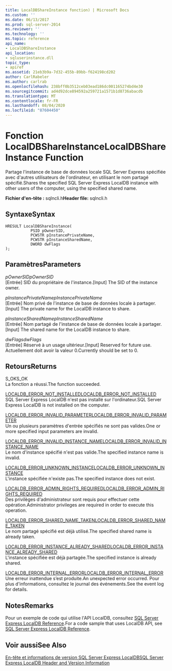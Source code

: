 ```yaml
---
title: LocalDBShareInstance fonction) | Microsoft Docs
ms.custom: ''
ms.date: 06/13/2017
ms.prod: sql-server-2014
ms.reviewer: ''
ms.technology: ''
ms.topic: reference
api_name:
- LocalDBShareInstance
api_location:
- sqluserinstance.dll
topic_type:
- apiref
ms.assetid: 21eb3b9a-7d32-455b-89bb-f624198cd202
author: CarlRabeler
ms.author: carlrab
ms.openlocfilehash: 238bff0b3512ceb03ead186dc001165274bd4e30
ms.sourcegitcommit: ad4d92dce894592a259721a1571b1d8736abacdb
ms.translationtype: MT
ms.contentlocale: fr-FR
ms.lasthandoff: 08/04/2020
ms.locfileid: "87604450"
---
```

# <a name="localdbshareinstance-function"></a><span data-ttu-id="07c9c-102">Fonction LocalDBShareInstance</span><span class="sxs-lookup"><span data-stu-id="07c9c-102">LocalDBShareInstance Function</span></span>
  <span data-ttu-id="07c9c-103">Partage l'instance de base de données locale SQL Server Express spécifiée avec d'autres utilisateurs de l'ordinateur, en utilisant le nom partagé spécifié.</span><span class="sxs-lookup"><span data-stu-id="07c9c-103">Shares the specified SQL Server Express LocalDB instance with other users of the computer, using the specified shared name.</span></span>  
  
 <span data-ttu-id="07c9c-104">**Fichier d'en-tête :** sqlncli.h</span><span class="sxs-lookup"><span data-stu-id="07c9c-104">**Header file:** sqlncli.h</span></span>  
  
## <a name="syntax"></a><span data-ttu-id="07c9c-105">Syntaxe</span><span class="sxs-lookup"><span data-stu-id="07c9c-105">Syntax</span></span>  
  
```  
HRESULT LocalDBShareInstance(  
           PSID pOwnerSID,  
           PCWSTR pInstancePrivateName,  
           PCWSTR pInstanceSharedName,   
           DWORD dwFlags   
);  
```  
  
## <a name="parameters"></a><span data-ttu-id="07c9c-106">Paramètres</span><span class="sxs-lookup"><span data-stu-id="07c9c-106">Parameters</span></span>  
 <span data-ttu-id="07c9c-107">*pOwnerSID*</span><span class="sxs-lookup"><span data-stu-id="07c9c-107">*pOwnerSID*</span></span>  
 <span data-ttu-id="07c9c-108">[Entrée] SID du propriétaire de l'instance.</span><span class="sxs-lookup"><span data-stu-id="07c9c-108">[Input] The SID of the instance owner.</span></span>  
  
 <span data-ttu-id="07c9c-109">*pInstancePrivateName*</span><span class="sxs-lookup"><span data-stu-id="07c9c-109">*pInstancePrivateName*</span></span>  
 <span data-ttu-id="07c9c-110">[Entrée] Nom privé de l'instance de base de données locale à partager.</span><span class="sxs-lookup"><span data-stu-id="07c9c-110">[Input] The private name for the LocalDB instance to share.</span></span>  
  
 <span data-ttu-id="07c9c-111">*pInstanceSharedName*</span><span class="sxs-lookup"><span data-stu-id="07c9c-111">*pInstanceSharedName*</span></span>  
 <span data-ttu-id="07c9c-112">[Entrée] Nom partagé de l'instance de base de données locale à partager.</span><span class="sxs-lookup"><span data-stu-id="07c9c-112">[Input] The shared name for the LocalDB instance to share.</span></span>  
  
 <span data-ttu-id="07c9c-113">*dwFlags*</span><span class="sxs-lookup"><span data-stu-id="07c9c-113">*dwFlags*</span></span>  
 <span data-ttu-id="07c9c-114">[Entrée] Réservé à un usage ultérieur.</span><span class="sxs-lookup"><span data-stu-id="07c9c-114">[Input] Reserved for future use.</span></span> <span data-ttu-id="07c9c-115">Actuellement doit avoir la valeur 0.</span><span class="sxs-lookup"><span data-stu-id="07c9c-115">Currently should be set to 0.</span></span>  
  
## <a name="returns"></a><span data-ttu-id="07c9c-116">Retours</span><span class="sxs-lookup"><span data-stu-id="07c9c-116">Returns</span></span>  
 <span data-ttu-id="07c9c-117">S_OK</span><span class="sxs-lookup"><span data-stu-id="07c9c-117">S_OK</span></span>  
 <span data-ttu-id="07c9c-118">La fonction a réussi.</span><span class="sxs-lookup"><span data-stu-id="07c9c-118">The function succeeded.</span></span>  
  
 [<span data-ttu-id="07c9c-119">LOCALDB_ERROR_NOT_INSTALLED</span><span class="sxs-lookup"><span data-stu-id="07c9c-119">LOCALDB_ERROR_NOT_INSTALLED</span></span>](../express-localdb-error-messages/localdb-error-not-installed.md)  
 <span data-ttu-id="07c9c-120">SQL Server Express LocalDB n'est pas installé sur l'ordinateur.</span><span class="sxs-lookup"><span data-stu-id="07c9c-120">SQL Server Express LocalDB is not installed on the computer.</span></span>  
  
 [<span data-ttu-id="07c9c-121">LOCALDB_ERROR_INVALID_PARAMETER</span><span class="sxs-lookup"><span data-stu-id="07c9c-121">LOCALDB_ERROR_INVALID_PARAMETER</span></span>](../express-localdb-error-messages/localdb-error-invalid-parameter.md)  
 <span data-ttu-id="07c9c-122">Un ou plusieurs paramètres d'entrée spécifiés ne sont pas valides.</span><span class="sxs-lookup"><span data-stu-id="07c9c-122">One or more specified input parameters are invalid.</span></span>  
  
 [<span data-ttu-id="07c9c-123">LOCALDB_ERROR_INVALID_INSTANCE_NAME</span><span class="sxs-lookup"><span data-stu-id="07c9c-123">LOCALDB_ERROR_INVALID_INSTANCE_NAME</span></span>](../express-localdb-error-messages/localdb-error-invalid-instance-name.md)  
 <span data-ttu-id="07c9c-124">Le nom d'instance spécifié n'est pas valide.</span><span class="sxs-lookup"><span data-stu-id="07c9c-124">The specified instance name is invalid.</span></span>  
  
 [<span data-ttu-id="07c9c-125">LOCALDB_ERROR_UNKNOWN_INSTANCE</span><span class="sxs-lookup"><span data-stu-id="07c9c-125">LOCALDB_ERROR_UNKNOWN_INSTANCE</span></span>](../express-localdb-error-messages/localdb-error-unknown-instance.md)  
 <span data-ttu-id="07c9c-126">L'instance spécifiée n'existe pas.</span><span class="sxs-lookup"><span data-stu-id="07c9c-126">The specified instance does not exist.</span></span>  
  
 [<span data-ttu-id="07c9c-127">LOCALDB_ERROR_ADMIN_RIGHTS_REQUIRED</span><span class="sxs-lookup"><span data-stu-id="07c9c-127">LOCALDB_ERROR_ADMIN_RIGHTS_REQUIRED</span></span>](../express-localdb-error-messages/localdb-error-admin-rights-required.md)  
 <span data-ttu-id="07c9c-128">Des privilèges d'administrateur sont requis pour effectuer cette opération.</span><span class="sxs-lookup"><span data-stu-id="07c9c-128">Administrator privileges are required in order to execute this operation.</span></span>  
  
 [<span data-ttu-id="07c9c-129">LOCALDB_ERROR_SHARED_NAME_TAKEN</span><span class="sxs-lookup"><span data-stu-id="07c9c-129">LOCALDB_ERROR_SHARED_NAME_TAKEN</span></span>](../express-localdb-error-messages/localdb-error-shared-name-taken.md)  
 <span data-ttu-id="07c9c-130">Le nom partagé spécifié est déjà utilisé.</span><span class="sxs-lookup"><span data-stu-id="07c9c-130">The specified shared name is already taken.</span></span>  
  
 [<span data-ttu-id="07c9c-131">LOCALDB_ERROR_INSTANCE_ALREADY_SHARED</span><span class="sxs-lookup"><span data-stu-id="07c9c-131">LOCALDB_ERROR_INSTANCE_ALREADY_SHARED</span></span>](../express-localdb-error-messages/localdb-error-instance-already-shared.md)  
 <span data-ttu-id="07c9c-132">L'instance spécifiée est déjà partagée.</span><span class="sxs-lookup"><span data-stu-id="07c9c-132">The specified instance is already shared.</span></span>  
  
 [<span data-ttu-id="07c9c-133">LOCALDB_ERROR_INTERNAL_ERROR</span><span class="sxs-lookup"><span data-stu-id="07c9c-133">LOCALDB_ERROR_INTERNAL_ERROR</span></span>](../express-localdb-error-messages/localdb-error-internal-error.md)  
 <span data-ttu-id="07c9c-134">Une erreur inattendue s’est produite.</span><span class="sxs-lookup"><span data-stu-id="07c9c-134">An unexpected error occurred.</span></span> <span data-ttu-id="07c9c-135">Pour plus d'informations, consultez le journal des événements.</span><span class="sxs-lookup"><span data-stu-id="07c9c-135">See the event log for details.</span></span>  
  
## <a name="remarks"></a><span data-ttu-id="07c9c-136">Notes</span><span class="sxs-lookup"><span data-stu-id="07c9c-136">Remarks</span></span>  
 <span data-ttu-id="07c9c-137">Pour un exemple de code qui utilise l'API LocalDB, consultez [SQL Server Express LocalDB Reference](../sql-server-express-localdb-reference.md).</span><span class="sxs-lookup"><span data-stu-id="07c9c-137">For a code sample that uses LocalDB API, see [SQL Server Express LocalDB Reference](../sql-server-express-localdb-reference.md).</span></span>  
  
## <a name="see-also"></a><span data-ttu-id="07c9c-138">Voir aussi</span><span class="sxs-lookup"><span data-stu-id="07c9c-138">See Also</span></span>  
 [<span data-ttu-id="07c9c-139">En-tête et informations de version SQL Server Express LocalDB</span><span class="sxs-lookup"><span data-stu-id="07c9c-139">SQL Server Express LocalDB Header and Version Information</span></span>](sql-server-express-localdb-header-and-version-information.md)  
  
  

